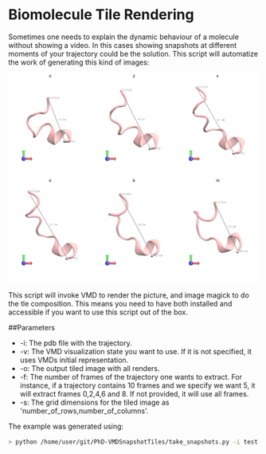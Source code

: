 # Biomolecule Tile Rendering

Sometimes one needs to explain the dynamic behaviour of a molecule without showing a video. In this cases showing snapshots at different moments of your trajectory could be the solution. This script will automatize the work of generating this kind of images:  

<img src="examples/output.png"/>

This script will invoke VMD to render the picture, and image magick to do the tle composition. This means you need to have both installed and accessible if you want to use this script out of the box. 

##Parameters
 
* -i: The pdb file with the trajectory.
* -v: The VMD visualization state you want to use. If it is not specified, it uses VMDs initial representation.
* -o: The output tiled image with all renders.
* -f: The number of frames of the trajectory one wants to extract. For instance, if a trajectory contains 10 frames and we specify we want 5, it will extract frames 0,2,4,6 and 8. If not provided, it will use all frames.
* -s: The grid dimensions for the tiled image as 'number_of_rows,number_of_columns'.     

The example was generated using:
```bash 
> python /home/user/git/PhD-VMDSnapshotTiles/take_snapshots.py -i test.pdb -v visual.vmd -s 3,2 -f 6 -o output.png
```
